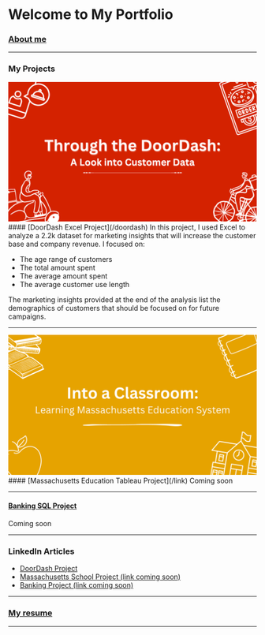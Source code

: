 # Welcome to My Portfolio

### [About me](/aboutme)

---

### My Projects

<img src="images/DoorDash_CaseStudy.png?raw=true"/>
#### [DoorDash Excel Project](/doordash)
In this project, I used Excel to analyze a 2.2k dataset for marketing insights that will increase the customer base and company revenue. I focused on:
<ul>
  <li>The age range of customers</li>
  <li>The total amount spent</li>
  <li>The average amount spent</li>
  <li>The average customer use length</li>
</ul>
The marketing insights provided at the end of the analysis list the demographics of customers that should be focused on for future campaigns.

---
<img src="images/Massachusetts_CaseStudy.png?raw=true"/>
#### [Massachusetts Education Tableau Project](/link)
Coming soon

---
#### [Banking SQL Project](/link)
Coming soon

---

### LinkedIn Articles

- [DoorDash Project](https://www.linkedin.com/pulse/through-doordash-look-customer-data-xavier-quinn/)
- [Massachusetts School Project (link coming soon)](/link)
- [Banking Project (link coming soon)](/link)

---

### [My resume](files/resume.pdf)

---


